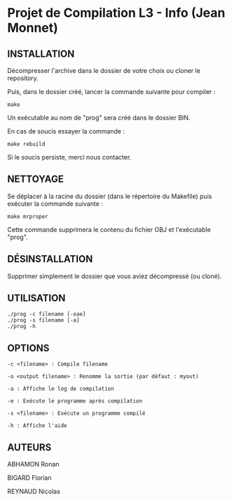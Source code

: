 Projet de Compilation L3 - Info (Jean Monnet)
============================================

INSTALLATION
------------

Décompresser l'archive dans le dossier de votre choix ou cloner le repository.

Puis, dans le dossier créé, lancer la commande suivante pour compiler :

    make

Un exécutable au nom de "prog" sera créé dans le dossier BIN.

En cas de soucis essayer la commande :

    make rebuild

Si le soucis persiste, merci nous contacter.

NETTOYAGE
---------
Se déplacer à la racine du dossier (dans le répertoire du Makefile) puis exécuter la commande suivante :

    make mrproper

Cette commande supprimera le contenu du fichier OBJ et l'exécutable "prog".
	
DÉSINSTALLATION
---------------
Supprimer simplement le dossier que vous aviez décompressé (ou cloné).
	
UTILISATION
-----------

    ./prog -c filename [-oae]
    ./prog -s filename [-a]
    ./prog -h

OPTIONS
-------

    -c <filename> : Compile filename

    -o <output filename> : Renomme la sortie (par défaut : myout)

    -a : Affiche le log de compilation

    -e : Exécute le programme après compilation

    -s <filename> : Exécute un programme compilé

    -h : Affiche l'aide

AUTEURS
-------
ABHAMON Ronan

BIGARD Florian

REYNAUD Nicolas

